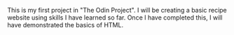 This is my first project in "The Odin Project". I will be creating a basic recipe website using skills I have learned so far. Once I have completed this, I will have demonstrated the basics of HTML.
